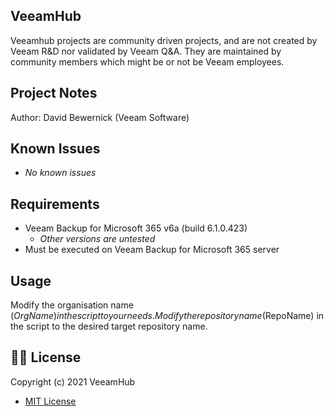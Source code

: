 ## VeeamHub
Veeamhub projects are community driven projects, and are not created by Veeam R&D nor validated by Veeam Q&A. They are maintained by community members which might be or not be Veeam employees.

## Project Notes
Author: David Bewernick (Veeam Software)

## Known Issues

* *No known issues*

## Requirements

* Veeam Backup for Microsoft 365 v6a (build 6.1.0.423)
  * *Other versions are untested*
* Must be executed on Veeam Backup for Microsoft 365 server

## Usage
Modify the organisation name ($OrgName) in the script to your needs.
Modify the repository name ($RepoName) in the script to the desired target repository name.

## 🤝🏾 License
Copyright (c) 2021 VeeamHub

- [MIT License](LICENSE)
